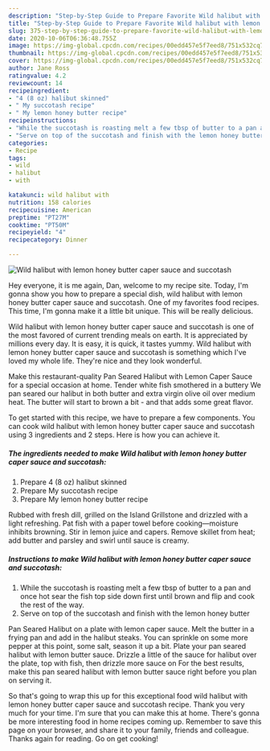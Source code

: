 ```yaml
---
description: "Step-by-Step Guide to Prepare Favorite Wild halibut with lemon honey butter caper sauce and succotash"
title: "Step-by-Step Guide to Prepare Favorite Wild halibut with lemon honey butter caper sauce and succotash"
slug: 375-step-by-step-guide-to-prepare-favorite-wild-halibut-with-lemon-honey-butter-caper-sauce-and-succotash
date: 2020-10-06T06:36:48.755Z
image: https://img-global.cpcdn.com/recipes/00edd457e5f7eed8/751x532cq70/wild-halibut-with-lemon-honey-butter-caper-sauce-and-succotash-recipe-main-photo.jpg
thumbnail: https://img-global.cpcdn.com/recipes/00edd457e5f7eed8/751x532cq70/wild-halibut-with-lemon-honey-butter-caper-sauce-and-succotash-recipe-main-photo.jpg
cover: https://img-global.cpcdn.com/recipes/00edd457e5f7eed8/751x532cq70/wild-halibut-with-lemon-honey-butter-caper-sauce-and-succotash-recipe-main-photo.jpg
author: Jane Ross
ratingvalue: 4.2
reviewcount: 14
recipeingredient:
- "4 (8 oz) halibut skinned"
- " My succotash recipe"
- " My lemon honey butter recipe"
recipeinstructions:
- "While the succotash is roasting melt a few tbsp of butter to a pan and once hot sear the fish top side down first until brown and flip and cook the rest of the way."
- "Serve on top of the succotash and finish with the lemon honey butter"
categories:
- Recipe
tags:
- wild
- halibut
- with

katakunci: wild halibut with 
nutrition: 158 calories
recipecuisine: American
preptime: "PT27M"
cooktime: "PT50M"
recipeyield: "4"
recipecategory: Dinner

---
```



![Wild halibut with lemon honey butter caper sauce and succotash](https://img-global.cpcdn.com/recipes/00edd457e5f7eed8/751x532cq70/wild-halibut-with-lemon-honey-butter-caper-sauce-and-succotash-recipe-main-photo.jpg)

Hey everyone, it is me again, Dan, welcome to my recipe site. Today, I'm gonna show you how to prepare a special dish, wild halibut with lemon honey butter caper sauce and succotash. One of my favorites food recipes. This time, I'm gonna make it a little bit unique. This will be really delicious.

Wild halibut with lemon honey butter caper sauce and succotash is one of the most favored of current trending meals on earth. It is appreciated by millions every day. It is easy, it is quick, it tastes yummy. Wild halibut with lemon honey butter caper sauce and succotash is something which I've loved my whole life. They're nice and they look wonderful.

Make this restaurant-quality Pan Seared Halibut with Lemon Caper Sauce for a special occasion at home. Tender white fish smothered in a buttery We pan seared our halibut in both butter and extra virgin olive oil over medium heat. The butter will start to brown a bit - and that adds some great flavor.


To get started with this recipe, we have to prepare a few components. You can cook wild halibut with lemon honey butter caper sauce and succotash using 3 ingredients and 2 steps. Here is how you can achieve it.

<!--inarticleads1-->

##### The ingredients needed to make Wild halibut with lemon honey butter caper sauce and succotash:

1. Prepare 4 (8 oz) halibut skinned
1. Prepare  My succotash recipe
1. Prepare  My lemon honey butter recipe


Rubbed with fresh dill, grilled on the Island Grillstone and drizzled with a light refreshing. Pat fish with a paper towel before cooking—moisture inhibits browning. Stir in lemon juice and capers. Remove skillet from heat; add butter and parsley and swirl until sauce is creamy. 

<!--inarticleads2-->

##### Instructions to make Wild halibut with lemon honey butter caper sauce and succotash:

1. While the succotash is roasting melt a few tbsp of butter to a pan and once hot sear the fish top side down first until brown and flip and cook the rest of the way.
1. Serve on top of the succotash and finish with the lemon honey butter


Pan Seared Halibut on a plate with lemon caper sauce. Melt the butter in a frying pan and add in the halibut steaks. You can sprinkle on some more pepper at this point, some salt, season it up a bit. Plate your pan seared halibut with lemon butter sauce. Drizzle a little of the sauce for halibut over the plate, top with fish, then drizzle more sauce on For the best results, make this pan seared halibut with lemon butter sauce right before you plan on serving it. 

So that's going to wrap this up for this exceptional food wild halibut with lemon honey butter caper sauce and succotash recipe. Thank you very much for your time. I'm sure that you can make this at home. There's gonna be more interesting food in home recipes coming up. Remember to save this page on your browser, and share it to your family, friends and colleague. Thanks again for reading. Go on get cooking!
